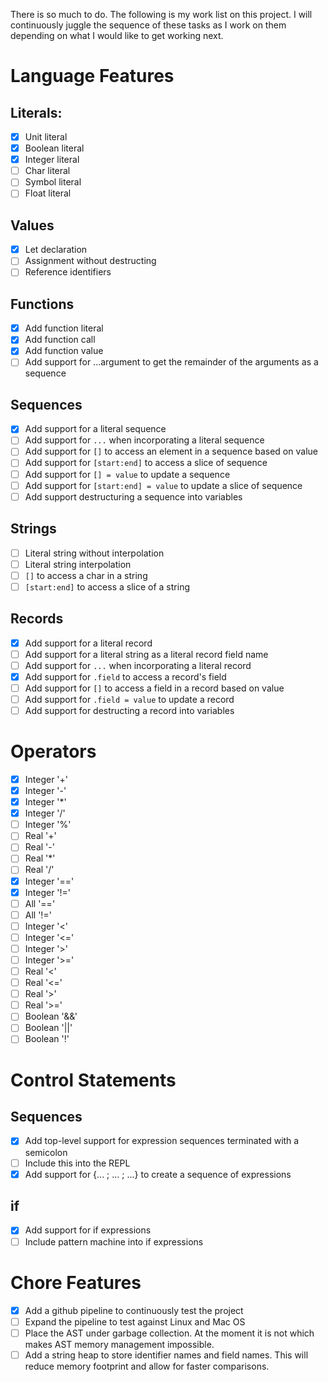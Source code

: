 There is so much to do.  The following is my work list on this project.  I will continuously juggle the sequence of these tasks as I work on them depending on what I would like to get working next.

# Language Features

## Literals:

- [X] Unit literal
- [X] Boolean literal
- [X] Integer literal
- [ ] Char literal
- [ ] Symbol literal
- [ ] Float literal

## Values

- [X] Let declaration
- [ ] Assignment without destructing
- [ ] Reference identifiers

## Functions

- [X] Add function literal
- [X] Add function call
- [X] Add function value
- [ ] Add support for ...argument to get the remainder of the arguments as a sequence

## Sequences

- [X] Add support for a literal sequence
- [ ] Add support for `...` when incorporating a literal sequence
- [ ] Add support for `[]` to access an element in a sequence based on value
- [ ] Add support for `[start:end]` to access a slice of sequence
- [ ] Add support for `[] = value` to update a sequence
- [ ] Add support for `[start:end] = value` to update a slice of sequence
- [ ] Add support destructuring a sequence into variables

## Strings

- [ ] Literal string without interpolation
- [ ] Literal string interpolation
- [ ] `[]` to access a char in a string
- [ ] `[start:end]` to access a slice of a string

## Records

- [X] Add support for a literal record
- [ ] Add support for a literal string as a literal record field name
- [ ] Add support for `...` when incorporating a literal record
- [X] Add support for `.field` to access a record's field
- [ ] Add support for `[]` to access a field in a record based on value
- [ ] Add support for `.field = value` to update a record
- [ ] Add support for destructing a record into variables

# Operators

- [X] Integer '+'
- [X] Integer '-'
- [X] Integer '*'
- [X] Integer '/'
- [ ] Integer '%'
- [ ] Real '+'
- [ ] Real '-'
- [ ] Real '*'
- [ ] Real '/'
- [X] Integer '=='
- [X] Integer '!='
- [ ] All '=='
- [ ] All '!='
- [ ] Integer '<'
- [ ] Integer '<='
- [ ] Integer '>'
- [ ] Integer '>='
- [ ] Real '<'
- [ ] Real '<='
- [ ] Real '>'
- [ ] Real '>='
- [ ] Boolean '&&'
- [ ] Boolean '||'
- [ ] Boolean '!'

# Control Statements

## Sequences

- [X] Add top-level support for expression sequences terminated with a semicolon
- [ ] Include this into the REPL
- [X] Add support for {... ; ... ; ...} to create a sequence of expressions 

## if

- [X] Add support for if expressions
- [ ] Include pattern machine into if expressions

# Chore Features

- [X] Add a github pipeline to continuously test the project
- [ ] Expand the pipeline to test against Linux and Mac OS
- [ ] Place the AST under garbage collection.  At the moment it is not which makes AST memory management impossible.
- [ ] Add a string heap to store identifier names and field names.  This will reduce memory footprint and allow for faster comparisons.
